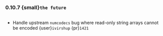 ### 0.10.7 {small}`the future`

```{rubric} Bugfix
```

* Handle upstream `numcodecs` bug where read-only string arrays cannot be encoded {user}`ivirshup` {pr}`1421`

```{rubric} Documentation
```

```{rubric} Performance
```
